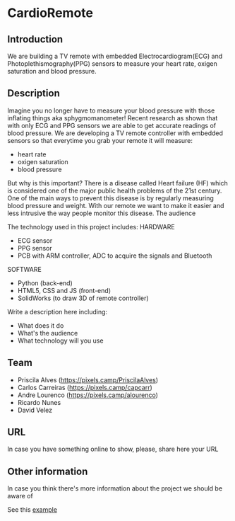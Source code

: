 # CardioRemote

## Introduction

We are building a TV remote with embedded Electrocardiogram(ECG) and Photoplethismography(PPG) sensors to measure your heart rate,
oxigen saturation and blood pressure.

## Description

Imagine you no longer have to measure your blood pressure with those inflating things aka sphygmomanometer! 
Recent research as shown that with only ECG and PPG sensors we are able to get accurate readings of blood pressure.
We are developing a TV remote controller with embedded sensors so that everytime you grab your remote it will measure:
* heart rate
* oxigen saturation
* blood pressure

But why is this important?
There is a disease called Heart failure (HF) which is considered one of the major public health problems of the 21st century. 
One of the main ways to prevent this disease is by regularly measuring blood pressure and weight. With our remote we want to make
it easier and less intrusive the way people monitor this disease.
The audience


The technology used in this project includes:
HARDWARE
* ECG sensor
* PPG sensor
* PCB with ARM controller, ADC to acquire the signals and Bluetooth

SOFTWARE
* Python (back-end)
* HTML5, CSS and JS (front-end)
* SolidWorks (to draw 3D of remote controller)



Write a description here including: 

 * What does it do
 * What's the audience 
 * What technology will you use 

## Team

 * Priscila Alves (https://pixels.camp/PriscilaAlves)
 * Carlos Carreiras (https://pixels.camp/capcarr)
 * Andre Lourenco (https://pixels.camp/alourenco)
 * Ricardo Nunes 
 * David Velez


## URL 

In case you have something online to show, please, share here your URL 

## Other information

In case you think there's more information about the project we should be aware of

See this [example][1]

[1]: nobull_bot.md

